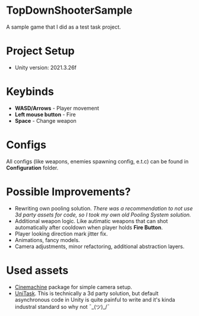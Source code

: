# TopDownShooterSample
A sample game that I did as a test task project.

# Project Setup
* Unity version: 2021.3.26f

# Keybinds 
* **WASD/Arrows** - Player movement
* **Left mouse button** - Fire
* **Space** - Change weapon

# Configs
All configs (like weapons, enemies spawning config, e.t.c) can be found in **Configuration** folder.

# Possible Improvements?
* Rewriting own pooling solution.
*There was a recommendation to not use 3d party assets for code, so I took my own old Pooling System solution.*
* Additional weapon logic. Like autimatic weapons that can shot automatically after cooldown when player holds **Fire Button**.
* Player looking direction mark jitter fix.
* Animations, fancy models.
* Camera adjustments, minor refactoring, additional abstraction layers.

# Used assets
* [Cinemachine](https://docs.unity3d.com/Packages/com.unity.cinemachine@2.3/manual/index.html) package for simple camera setup.
* [UniTask](https://github.com/Cysharp/UniTask). This is technically a 3d party solution, but default asynchronous code in Unity is quite painful to write and it's kinda industral standard so why not ¯\_(ツ)_/¯
 
